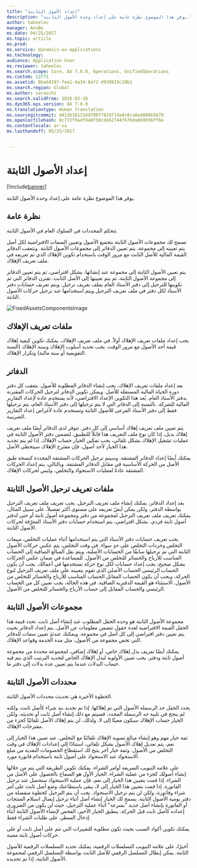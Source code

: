 ```yaml
---
title: "إعداد الأصول الثابتة"
description: "يوفر هذا الموضوع نظرة عامة على إعداد وحدة الأصول الثابتة."
author: twheeloc
manager: AnnBe
ms.date: 04/25/2017
ms.topic: article
ms.prod: 
ms.service: dynamics-ax-applications
ms.technology: 
audience: Application User
ms.reviewer: twheeloc
ms.search.scope: Core, AX 7.0.0, Operations, UnifiedOperations
ms.custom: 13771
ms.assetid: 8be64197-fea1-4a34-8af2-d939919c28b1
ms.search.region: Global
ms.author: saraschi
ms.search.validFrom: 2016-02-28
ms.dyn365.ops.version: AX 7.0.0
ms.translationtype: Human Translation
ms.sourcegitcommit: d421b161216d700f7819f1da8c0ca8ad089b5670
ms.openlocfilehash: 8c772f9adf9a0f50cde62744f676da669936ff8e
ms.contentlocale: ar-sa
ms.lasthandoff: 05/25/2017


---
```


# <a name="set-up-fixed-assets"></a>إعداد الأصول الثابتة

[!include[banner](../includes/banner.md)]


يوفر هذا الموضوع نظرة عامة على إعداد وحدة الأصول الثابتة.

<a name="overview"></a>نظرة عامة
--------
تتحكم المحددات في السلوك العام في الأصول الثابتة.

تسمح لك مجموعات الأصول الثابتة بتجميع الأصول وتعيين السمات الافتراضية لكل أصل يتم تعيينه إلى مجموعة. يتم تعيين الدفاتر إلى مجموعات الأصول الثابتة. وتتعقب الدفاتر القيمة المالية للأصل الثابت مع مرور الوقت باستخدام تكوين الإهلاك الذي تم تعريفه في ملف تعريف الإهلاك.

يتم تعيين الأصول الثابتة إلى مجموعة عند إنشائها. بشكل افتراضي، ثم يتم تعيين الدفاتر إلى مجموعة الأصول الثابتة، ثم يتم تعيينها إلى الأصل الثابت. تقترن الدفاتر التي تم تكوينها للترحيل إلى دفتر الأستاذ العام بملف تعريف ترحيل. ويتم تعريف حسابات دفتر الأستاذ لكل دفتر في ملف تعريف الترحيل ويتم استخدامها عند ترحيل حركات الأصول الثابتة. 

![FixedAssetsComponentsImage](./media/FAComponents_Updated.png)

## <a name="depreciation-profiles"></a>ملفات تعريف الإهلاك
يجب إعداد ملفات تعريف الإهلاك أولاً. في ملف تعريف الإهلاك، يمكنك تكوين كيفية إهلاك قيمة أحد الأصول مع مرور الوقت. يجب تحديد أسلوب الإهلاك وسنة الإهلاك (السنة التقويمية أو سنة مالية) وتكرار الإهلاك.

## <a name="books"></a>الدفاتر
بعد إعداد ملفات تعريف الإهلاك، يجب إنشاء الدفاتر المطلوبة للأصول. يتعقب كل دفتر دورة الحياة المالية المستقلة للأصل. ويمكن تكوين الدفاتر لترحيل الحركات المقترنة بدفتر الأستاذ العام. يُعد هذا التكوين الإعداد الافتراضي، لأنه يستخدم عادة لإعداد التقارير المالية للشركة. بالنسبة إلى الدفاتر التي لا يتم ترحيلها إلى دفتر الأستاذ العام، يتم ترحيلها فقط إلى دفتر الأستاذ الفرعي للأصول الثابتة وتستخدم عادة لأغراض إعداد التقارير الضريبية.

يتم تعيين ملف تعريف إهلاك أساسي إلى كل دفتر. تتوفر لدى الدفاتر أيضًا ملف تعريف إهلاك بديل، إذا كان نوع ملف التعريف هذا قابلاً للتطبيق. لتضمين دفتر الأصول الثابتة في عمليات تشغيل الإهلاك بشكل تلقائي، يجب تمكين الخيار حساب الإهلاك. إذا لم يتم تحديد هذا الخيار لأحد أصول، فإن مقترح الإهلاك سيتخطى الأصل.

يمكنك أيضًا إعداد الدفاتر المشتقة. وسيتم ترحيل الحركات المشتقة المحددة كنسخة طبق الأصل من الحركة الأساسية في مقابل الدفاتر المشتقة. وبالتالي، يتم إعداد الحركات المشتقة عادةّ لعمليات الاستحواذ والتخلص، وليس لحركات الإهلاك.

## <a name="fixed-asset-posting-profiles"></a>ملفات تعريف ترحيل الأصول الثابتة
بعد إعداد الدفاتر، يمكنك إنشاء ملف تعريف الترحيل. يجب تعريف ملف تعريف الترحيل بواسطة الدفتر، ولكن يمكن أيضً تعريفه على مستوى أكثر تفصيلاً. على سبيل المثال، يمكنك تعريف ملف تعريف الترحيل لمجموعة من دفتر ومجموعة أصول ثابتة أو حتى لدفتر أصول ثابتة فردي. بشكل افتراضي، يتم استخدام حسابات دفتر الأستاذ المعرّفة لحركات الأصول الثابتة.

يجب تعريف حسابات دفتر الأستاذ التي يتم استخدامها أثناء عمليات التخلص، مبيعات التخلص وخردات التخلص على حدٍ سواء. في وقت التخلص، يتم عكس حركات الأصول الثابتة التي تم ترحيلها سابقًا من الحسابات الأصلية، ويتم نقل المبالغ الصافية إلى الحساب المناسب للأرباح والخسائر للتخلص من الأصول. للمساعدة في ضمان عكس الحركات بشكل صحيح، يجب إعداد حسابات لكل نوع حركة تستخدمها في أعمالك. يجب أن يكون الحساب الرئيسي الحساب الأصلي الذي تقوم بتعيينه على ملف تعريف الترحيل لنوع الحركة، ويجب أن يكون الحساب المقابل الحساب المناسب للأرباح والخسائر للتخلص من الأصول.‬ الاستثناء هو القيمة الدفترية الصافية. في هذه الحالة، يجب تعيين كل من الحساب الرئيسي والحساب المقابل إلى حساب الأرباح والخسائر للتخلص من الأصول.

## <a name="fixed-asset-groups"></a>مجموعات الأصول الثابتة
مجموعة الأصول الثابتة هو وحده الحقل المطلوب عند إنشاء أصل ثابت. تحدد قيمة هذا الحقل القيمة الافتراضية لعدة حقول تتضمن معلومات عن الأصل. يتم إعداد الدفاتر بحيث يتم تعيين دفتر افتراضي إلى كل أصل في مجموعة. ويمكنك عندئذٍ تعيين سمات للدفاتر التي تخص مجموعة من الأصول، مثل مدة الخدمة‬ وقواعد الإهلاك‬.

يمكنك أيضًا تعريف بدل إهلاك خاص، أو إهلاك إضافي‬، لمجموعة محددة من مجموعة أصول ثابتة ودفتر. يجب تعيين الأولوية لبدل الإهلاك الخاص لتحديد الترتيب الذي يتم فيه حساب البدلات عندما يتم تعيين عدة بدلات إلى دفتر ما.

## <a name="fixed-asset-parameters"></a>محددات الأصول الثابتة
الخطوة الأخيرة هي تحديث محددات الأصول الثابتة.

يحدد الحقل حد الرسملة الأصول التي تم إهلاكها. إذا تم تحديد بند شراء كأصل ثابت، ولكنه لم ينجح في تلبية حد الرسملة المحدد، فسيتم مع ذلك إنشاء أصل ثابت أو تحديثه، ولكن الخيار حساب الإهلاك سيكون معينًا إلى لا. ولذلك، لن يتم إهلاك الأصل تلقائيًا كجزء من مقترحات الإهلاك.

ثمة خيار مهم وهو إنشاء مبالغ تسوية الإهلاك تلقائيًا مع التخلص‬. عند تعيين هذا الخيار إلى نعم، يتم تعديل إهلاك الأصول بشكل تلقائي، استنادًا إلى إعدادات الإهلاك في وقت التخلص من الأصول. وثمة خيار آخر يتيح لك استقطاع الخصومات النقدية من مبلغ الاستحواذ عند الاستحواذ على أصول ثابتة باستخدام فاتورة مورد.

على علامة التبويب السريعة أوامر الشراء، يمكنك تكوين الطريقة التي يتم من خلالها إنشاء أصولك كجزء من عملية الشراء. الخيار الأول هو السماح بالحصول على الأصل من الشراء. إذا قمت بتعيين هذا الخيار إلى نعم، فإن عملية الاستحواذ ستحصل عند ترحيل الفاتورة. إذا قمت بتعيين هذا الخيار إلى لا، يبقى باستطاعتك وضع أصل ثابت على أمر شراء وفاتورة، ولكن لن يتم ترحيل الاستحواذ. يجب أن يتم الترحيل كخطوة منفصلة من دفتر يومية الأصول الثابتة. يسمح لك الخيار إنشاء أصل أثناء ترحيل إيصال استلام المنتجات أو الفاتورة‬ بإنشاء أصل جديد "بسرعة" أثناء عملية الترحيل، حيث لن يكون من الضروري إعداده كأصل ثابت قبل الحركة. ينطبق الخيار الأخير، الفحص لإنشاء الأصول الثابتة أثناء إدخال السطر‬، على طلبات الشراء فقط.

يمكنك تكوين أكواد السبب بحيث تكون مطلوبة للتغييرات التي تتم على أصل ثابت أو على حركات أصول ثابتة معينة.

أخيرًا، على علامة التبويب التسلسلات الرقمية، يمكنك تحديد التسلسلات الرقمية‬ للأصول الثابتة. يمكن إبطال التسلسل الرقمي للأصل الثابت بواسطة التسلسل الرقمي لمجموعة الأصول الثابتة، إذا تم تحديده.




